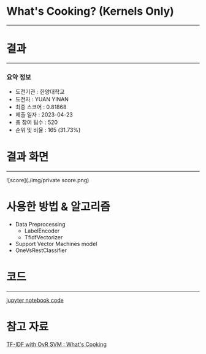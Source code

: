 # What's Cooking? (Kernels Only)

---
# 결과
---
### 요약 정보
* 도전기관 : 한양대학교
* 도전자 : YUAN YINAN
* 최종 스코어 : 0.81868
* 제출 일자 : 2023-04-23
* 총 참여 팀수 : 520
* 순위 및 비율 : 165 (31.73%)

# 결과 화면
---
![score](./img/private score.png)

# 사용한 방법 & 알고리즘
* Data Preprocessing
  * LabelEncoder
  * TfidfVectorizer
* Support Vector Machines model
* OneVsRestClassifier

# 코드
---
[jupyter notebook code](what-s-cooking.ipynb)

# 참고 자료

[TF-IDF with OvR SVM : What's Cooking](https://www.kaggle.com/code/shivamb/tf-idf-with-ovr-svm-what-s-cooking)
